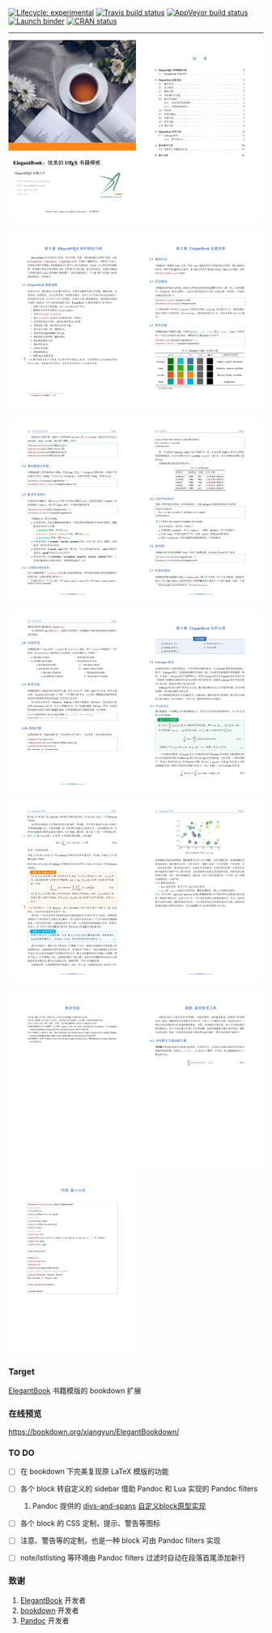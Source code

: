 [![Lifecycle: experimental](https://img.shields.io/badge/lifecycle-experimental-orange.svg)](https://www.tidyverse.org/lifecycle/#experimental) [![Travis build status](https://travis-ci.com/XiangyunHuang/ElegantBookdown.svg?branch=master)](https://travis-ci.com/XiangyunHuang/ElegantBookdown) [![AppVeyor build status](https://ci.appveyor.com/api/projects/status/github/XiangyunHuang/ElegantBookdown?branch=master&svg=true)](https://ci.appveyor.com/project/XiangyunHuang/ElegantBookdown) [![Launch binder](http://mybinder.org/badge.svg)](https://mybinder.org/v2/gh/XiangyunHuang/ElegantBookdown/master) [![CRAN status](https://www.r-pkg.org/badges/version/placeholder)](https://cran.r-project.org/package=placeholder)

---


<img src="image/elegantbook-cn/elegantbook-cn-0.png" width="50%" height="50%"><img src="image/elegantbook-cn/elegantbook-cn-1.png" width="50%" height="50%">

<img src="image/elegantbook-cn/elegantbook-cn-2.png" width="50%" height="50%"><img src="image/elegantbook-cn/elegantbook-cn-3.png" width="50%" height="50%">

<img src="image/elegantbook-cn/elegantbook-cn-4.png" width="50%" height="50%"><img src="image/elegantbook-cn/elegantbook-cn-5.png" width="50%" height="50%">

<img src="image/elegantbook-cn/elegantbook-cn-6.png" width="50%" height="50%"><img src="image/elegantbook-cn/elegantbook-cn-7.png" width="50%" height="50%">

<img src="image/elegantbook-cn/elegantbook-cn-8.png" width="50%" height="50%"><img src="image/elegantbook-cn/elegantbook-cn-9.png" width="50%" height="50%">

<img src="image/elegantbook-cn/elegantbook-cn-10.png" width="50%" height="50%"><img src="image/elegantbook-cn/elegantbook-cn-11.png" width="50%" height="50%">
<img src="image/elegantbook-cn/elegantbook-cn-12.png" width="50%" height="50%">

### Target

[ElegantBook](https://github.com/ElegantLaTeX/ElegantBook) 书籍模版的 bookdown 扩展

### 在线预览

https://bookdown.org/xiangyun/ElegantBookdown/

### TO DO

- [ ] 在 bookdown 下完美复现原 LaTeX 模版的功能
- [ ] 各个 block 转自定义的 sidebar 借助 Pandoc 和 Lua 实现的 Pandoc filters
   1. Pandoc 提供的 [divs-and-spans](https://pandoc.org/MANUAL.html#divs-and-spans) [自定义block原型实现](https://github.com/yihui/bookdown-crc/issues/1#issuecomment-449198568)
- [ ] 各个 block 的 CSS 定制，提示、警告等图标
- [ ] 注意、警告等的定制，也是一种 block 可由 Pandoc filters 实现
- [ ] note/lstlisting 等环境由 Pandoc filters 过滤时自动在段落首尾添加新行


### 致谢

1. [ElegantBook](https://github.com/ElegantLaTeX/ElegantBook) 开发者
1. [bookdown](https://github.com/rstudio/bookdown) 开发者
1. [Pandoc](https://pandoc.org) 开发者
